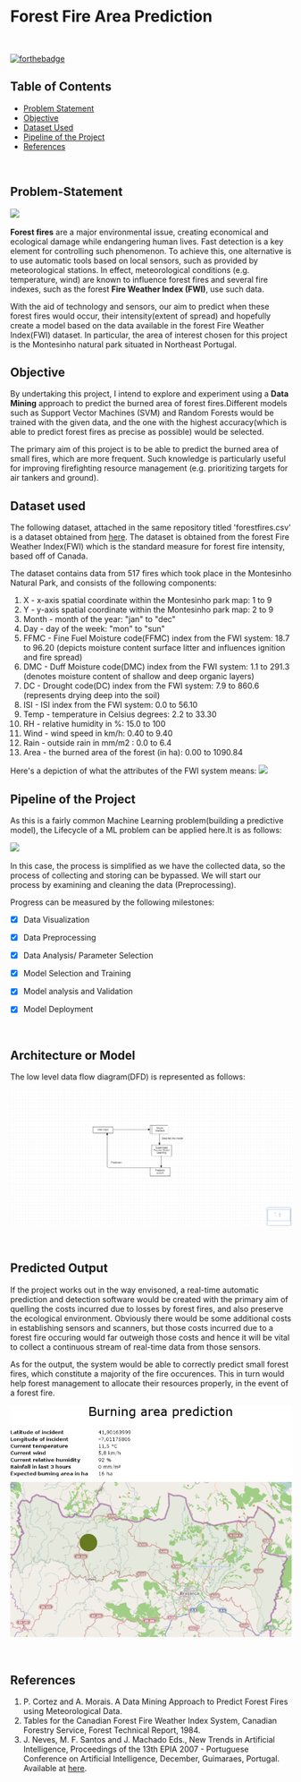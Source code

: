 # **Forest Fire Area Prediction**
<br>

[![forthebadge](http://forthebadge.com/images/badges/made-with-python.svg)](http://forthebadge.com)

## Table of Contents
* [Problem Statement](#Problem-Statement)
* [Objective](#Objective)
* [Dataset Used](#Dataset)
* [Pipeline of the Project](#Pipeline)
* [References](#References)


<br>

## Problem-Statement

 ![](https://media.giphy.com/media/Wp7FNB13QfqEGpB00a/giphy.gif)
 <br>
 
 
 
 **Forest fires** are a major environmental issue, creating economical and ecological damage while endangering human lives. Fast detection is a key element for controlling such phenomenon. To achieve this, one alternative is to use automatic tools based on local sensors, such as provided by meteorological stations. In effect, meteorological conditions (e.g. temperature, wind) are known to influence forest fires and several fire indexes, such as the forest **Fire Weather Index (FWI)**, use such data.
 
 With the aid of technology and sensors, our aim to predict when these forest fires would occur, their intensity(extent of spread) and hopefully create a model based on the data    available in the forest Fire Weather Index(FWI) dataset. In particular, the area of interest chosen for this project is the  Montesinho natural park situated in Northeast Portugal.
 <br>
 
 
 ## Objective
 
 
By undertaking this project, I intend to explore and experiment using a **Data Mining** approach to predict the burned area of forest fires.Different models such as  Support Vector Machines (SVM) and Random Forests would be trained with the given data, and the one with the highest accuracy(which is able to predict forest fires as precise as possible) would be selected. 

The primary aim of this project is to be able to predict the burned area of small fires, which are more frequent. Such knowledge is particularly useful for improving firefighting resource management (e.g. prioritizing targets for air tankers and ground). 
 <br>
 
 ## Dataset used
 
 The following dataset, attached in the same repository titled 'forestfires.csv' is a dataset obtained from [here](https://www.kaggle.com/sumitm004/forest-fire-area).  The dataset is obtained from the forest Fire Weather Index(FWI) which is the standard measure for forest fire intensity, based off of Canada.
 
 The dataset contains data from 517 fires which took place in the Montesinho Natural Park, and consists of the following components:
 
   1. X - x-axis spatial coordinate within the Montesinho park map: 1 to 9
   2. Y - y-axis spatial coordinate within the Montesinho park map: 2 to 9
   3. Month - month of the year: "jan" to "dec" 
   4. Day - day of the week: "mon" to "sun"
   5. FFMC - Fine Fuel Moisture code(FFMC) index from the FWI system: 18.7 to 96.20 (depicts moisture content surface litter and influences ignition and fire spread)
   6. DMC -  Duff Moisture code(DMC) index from the FWI system: 1.1 to 291.3 (denotes moisture content of  shallow and deep organic layers)
   7. DC - Drought code(DC) index from the FWI system: 7.9 to 860.6 (represents drying deep into the soil)
   8. ISI - ISI index from the FWI system: 0.0 to 56.10
   9. Temp - temperature in Celsius degrees: 2.2 to 33.30
   10. RH - relative humidity in %: 15.0 to 100
   11. Wind - wind speed in km/h: 0.40 to 9.40 
   12. Rain - outside rain in mm/m2 : 0.0 to 6.4 
   13. Area - the burned area of the forest (in ha): 0.00 to 1090.84
 
 Here's a depiction of what the attributes of the FWI system means:
 ![](https://www.researchgate.net/profile/Ari-Venaelaeinen/publication/285955800/figure/fig3/AS:406088869531653@1473830539797/Fire-weather-index-calculation-scheme.png)
<br>

## Pipeline of the Project

As this is a fairly common Machine Learning problem(building a predictive model), the Lifecycle of a ML problem can be applied here.It is as follows:

![](https://www.xenonstack.com/hubfs/xenonstack-machine-learning-pipeline.png)

In this case, the process is simplified as we have the collected data, so the process of collecting and storing can be bypassed. We will start our process by examining and cleaning the data (Preprocessing).

Progress can be measured by the following milestones:
- [X] Data Visualization
- [X] Data Preprocessing
- [X] Data Analysis/ Parameter Selection
- [X] Model Selection and Training
- [X] Model analysis and Validation
- [X] Model Deployment


<br>

## Architecture or Model

The low level data flow diagram(DFD) is represented as follows:

![Level 0 DFD](https://github.com/Ankith-kumaran/Environmental-Hydrology-for-Data-Science-Project/blob/main/Model%20Preparation/Level%201-%20DFD.png) 


<br>

## Predicted Output

If the project works out in the way envisoned, a real-time  automatic prediction and detection software would be created with the primary aim of quelling the costs incurred due to losses by forest fires, and also preserve the ecological environment. Obviously there would be some additional costs in establishing sensors and scanners, but those costs incurred due to a forest fire occuring would far outweigh those costs and hence it will be vital to collect a continuous stream of real-time data from those sensors.

 
As for the output, the system would be able to correctly predict small forest fires, which constitute a majority of the fire occurences. This in turn would help forest management to allocate their resources properly, in the event of a forest fire.

![Model Output](https://github.com/Ankith-kumaran/Environmental-Hydrology-for-Data-Science-Project/blob/main/Model%20Preparation/model%20output.png)

<br>

## References

1. P. Cortez and A. Morais. A Data Mining Approach to Predict Forest Fires using Meteorological Data.
2. Tables for the Canadian Forest Fire Weather Index System, Canadian Forestry Service, Forest Technical Report, 1984.
3.    J. Neves, M. F. Santos and J. Machado Eds., New Trends in Artificial Intelligence, 
  Proceedings of the 13th EPIA 2007 - Portuguese Conference on Artificial Intelligence, December, 
  Guimaraes, Portugal. Available at [here](http://www.dsi.uminho.pt/~pcortez/fires.pdf).

